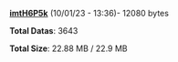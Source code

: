 [**imtH6P5k**](/data/imtH6P5k.txt) (10/01/23 - 13:36)- 12080 bytes

**Total Datas**: 3643

**Total Size**: 22.88 MB / 22.9 MB